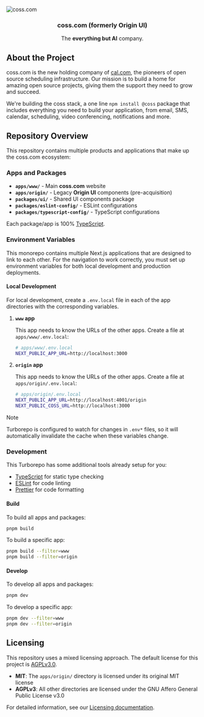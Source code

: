![coss.com](https://github.com/user-attachments/assets/19b8bdcb-ab66-4c27-afd6-c58f85d5178b)
<h3 align="center">coss.com (formerly Origin UI)</h3>
<p align="center">The <strong>everything but AI</strong> company.</p>

## About the Project

coss.com is the new holding company of [cal.com](https://cal.com), the pioneers of open source scheduling infrastructure. Our mission is to build a home for amazing open source projects, giving them the support they need to grow and succeed.

We're building the coss stack, a one line `npm install @coss` package that includes everything you need to build your application, from email, SMS, calendar, scheduling, video conferencing, notifications and more.

## Repository Overview

This repository contains multiple products and applications that make up the coss.com ecosystem:

### Apps and Packages

- **`apps/www/`** - Main **coss.com** website
- **`apps/origin/`** - Legacy **Origin UI** components (pre-acquisition)
- **`packages/ui/`** - Shared UI components package
- **`packages/eslint-config/`** - ESLint configurations
- **`packages/typescript-config/`** - TypeScript configurations

Each package/app is 100% [TypeScript](https://www.typescriptlang.org/).

### Environment Variables

This monorepo contains multiple Next.js applications that are designed to link to each other. For the navigation to work correctly, you must set up environment variables for both local development and production deployments.

#### Local Development

For local development, create a `.env.local` file in each of the app directories with the corresponding variables.

1.  **`www` app**

    This app needs to know the URLs of the other apps. Create a file at `apps/www/.env.local`:

    ```sh
    # apps/www/.env.local
    NEXT_PUBLIC_APP_URL=http://localhost:3000
    ```

2.  **`origin` app**

    This app needs to know the URLs of the other apps. Create a file at `apps/origin/.env.local`:

    ```sh
    # apps/origin/.env.local
    NEXT_PUBLIC_APP_URL=http://localhost:4001/origin
    NEXT_PUBLIC_COSS_URL=http://localhost:3000
    ```

> [!NOTE]
> Turborepo is configured to watch for changes in `.env*` files, so it will automatically invalidate the cache when these variables change.

### Development

This Turborepo has some additional tools already setup for you:

- [TypeScript](https://www.typescriptlang.org/) for static type checking
- [ESLint](https://eslint.org/) for code linting
- [Prettier](https://prettier.io) for code formatting

#### Build

To build all apps and packages:

```sh
pnpm build
```

To build a specific app:

```sh
pnpm build --filter=www
pnpm build --filter=origin
```

#### Develop

To develop all apps and packages:

```sh
pnpm dev
```

To develop a specific app:

```sh
pnpm dev --filter=www
pnpm dev --filter=origin
```

## Licensing

This repository uses a mixed licensing approach. The default license for this project is [AGPLv3.0](LICENSE).

- **MIT**: The `apps/origin/` directory is licensed under its original MIT license
- **AGPLv3**: All other directories are licensed under the GNU Affero General Public License v3.0

For detailed information, see our [Licensing documentation](LICENSING.md).
